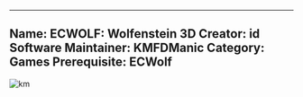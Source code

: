 -----------------------
Name: ECWOLF: Wolfenstein 3D
Creator: id Software
Maintainer: KMFDManic
Category: Games
Prerequisite: ECWolf
-----------------------
![km](https://i.imgur.com/KZhUF5P.png)
